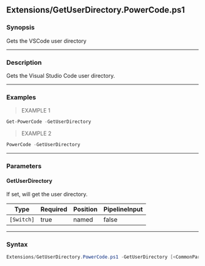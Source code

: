 Extensions/GetUserDirectory.PowerCode.ps1
-----------------------------------------




### Synopsis
Gets the VSCode user directory



---


### Description

Gets the Visual Studio Code user directory.



---


### Examples
> EXAMPLE 1

```PowerShell
Get-PowerCode -GetUserDirectory
```
> EXAMPLE 2

```PowerShell
PowerCode -GetUserDirectory
```


---


### Parameters
#### **GetUserDirectory**

If set, will get the user directory.






|Type      |Required|Position|PipelineInput|
|----------|--------|--------|-------------|
|`[Switch]`|true    |named   |false        |





---


### Syntax
```PowerShell
Extensions/GetUserDirectory.PowerCode.ps1 -GetUserDirectory [<CommonParameters>]
```

